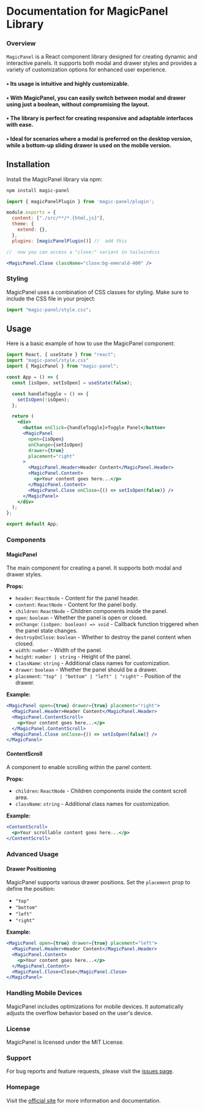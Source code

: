 # Documentation for MagicPanel Library

### Overview

`MagicPanel` is a React component library designed for creating dynamic and interactive panels. It supports both modal and drawer styles and provides a variety of customization options for enhanced user experience.

#### • Its usage is intuitive and highly customizable.

#### • With MagicPanel, you can easily switch between modal and drawer using just a boolean, without compromising the layout.

#### • The library is perfect for creating responsive and adaptable interfaces with ease.

#### • Ideal for scenarios where a modal is preferred on the desktop version, while a bottom-up sliding drawer is used on the mobile version.

## Installation

Install the MagicPanel library via npm:

```bash
npm install magic-panel
```

```jsx
import { magicPanelPlugin } from 'magic-panel/plugin';

module.exports = {
  content: ["./src/**/*.{html,js}"],
  theme: {
    extend: {},
  },
  plugins: [magicPanelPlugin()] //  add this
```

```jsx
//  now you can access a "close:" variant in tailwindcss

<MagicPanel.Close className="close:bg-emerald-400" />
```

### Styling

MagicPanel uses a combination of CSS classes for styling. Make sure to include the CSS file in your project:

```jsx
import "magic-panel/style.css";
```

## Usage

Here is a basic example of how to use the MagicPanel component:

```jsx
import React, { useState } from "react";
import "magic-panel/style.css"
import { MagicPanel } from "magic-panel";

const App = () => {
  const [isOpen, setIsOpen] = useState(false);

  const handleToggle = () => {
    setIsOpen(!isOpen);
  };

  return (
    <div>
      <button onClick={handleToggle}>Toggle Panel</button>
      <MagicPanel
        open={isOpen}
        onChange={setIsOpen}
        drawer={true}
        placement="right"
      >
        <MagicPanel.Header>Header Content</MagicPanel.Header>
        <MagicPanel.Content>
          <p>Your content goes here...</p>
        </MagicPanel.Content>
        <MagicPanel.Close onClose={() => setIsOpen(false)} />
      </MagicPanel>
    </div>
  );
};

export default App;
```

### Components

#### MagicPanel

The main component for creating a panel. It supports both modal and drawer styles.

**Props:**

- `header`: `ReactNode` - Content for the panel header.
- `content`: `ReactNode` - Content for the panel body.
- `children`: `ReactNode` - Children components inside the panel.
- `open`: `boolean` - Whether the panel is open or closed.
- `onChange`: `(isOpen: boolean) => void` - Callback function triggered when the panel state changes.
- `destroyOnClose`: `boolean` - Whether to destroy the panel content when closed.
- `width`: `number` - Width of the panel.
- `height`: `number | string` - Height of the panel.
- `className`: `string` - Additional class names for customization.
- `drawer`: `boolean` - Whether the panel should be a drawer.
- `placement`: `"top" | "bottom" | "left" | "right"` - Position of the drawer.

**Example:**

```jsx
<MagicPanel open={true} drawer={true} placement="right">
  <MagicPanel.Header>Header Content</MagicPanel.Header>
  <MagicPanel.ContentScroll>
    <p>Your content goes here...</p>
  </MagicPanel.ContentScroll>
  <MagicPanel.Close onClose={() => setIsOpen(false)} />
</MagicPanel>
```

#### ContentScroll

A component to enable scrolling within the panel content.

**Props:**

- `children`: `ReactNode` - Children components inside the content scroll area.
- `className`: `string` - Additional class names for customization.

**Example:**

```jsx
<ContentScroll>
  <p>Your scrollable content goes here...</p>
</ContentScroll>
```



### Advanced Usage

#### Drawer Positioning

MagicPanel supports various drawer positions. Set the `placement` prop to define the position:

- `"top"`
- `"bottom"`
- `"left"`
- `"right"`

**Example:**

```jsx
<MagicPanel open={true} drawer={true} placement="left">
  <MagicPanel.Header>Header Content</MagicPanel.Header>
  <MagicPanel.Content>
    <p>Your content goes here...</p>
  </MagicPanel.Content>
  <MagicPanel.Close>Close</MagicPanel.Close>
</MagicPanel>
```

### Handling Mobile Devices

MagicPanel includes optimizations for mobile devices. It automatically adjusts the overflow behavior based on the user's device.

### License

MagicPanel is licensed under the MIT License.

### Support

For bug reports and feature requests, please visit the [issues page](https://github.com/lchenrique/magic-panel/issues).

### Homepage

Visit the [official site](https://magic-panel-web.vercel.app) for more information and documentation.
